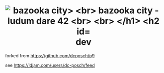 <h1 align="center">
  <img src="https://i.imgur.com/U8GAqWC.png" alt="bazooka city>
  <br>
  bazooka city - ludum dare 42
  <br>
  <br>
</h1>

## dev

forked from https://github.com/dcposch/p9

see https://ldjam.com/users/dc-posch/feed
